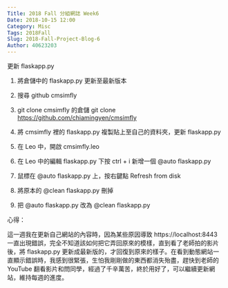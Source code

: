 ```yaml
---
Title: 2018 Fall 分組網誌 Week6
Date: 2018-10-15 12:00
Category: Misc
Tags: 2018Fall
Slug: 2018-Fall-Project-Blog-6
Author: 40623203
---
```


更新 flaskapp.py

<!-- PELICAN_END_SUMMARY -->

1. 將倉儲中的 flaskapp.py 更新至最新版本

2. 搜尋 github cmsimfly

3. git clone cmsimfly 的倉儲 git clone https://github.com/chiamingyen/cmsimfly

4. 將 cmsimfly 裡的 flaskapp.py 複製貼上至自己的資料夾，更新 flaskapp.py

5. 在 Leo 中，開啟 cmsimfly.leo

6. 在 Leo 中的編輯 flaskapp.py 下按 ctrl + i 新增一個 @auto flaskapp.py

7. 鼠標在 @auto flaskapp.py 上，按右鍵點 Refresh from disk

8. 將原本的 @clean flaskapp.py 刪掉

9. 把 @auto flaskapp.py 改為 @clean flaskapp.py

心得：

這一週我在更新自己網站的內容時，因為某些原因導致  https://localhost:8443 一直出現錯誤，完全不知道該如何把它弄回原來的模樣，直到看了老師拍的影片後，將 flaskapp.py 更新成最新版的，才回復到原來的樣子。在看到動態網站一直顯示錯誤時，我感到很緊張，生怕我剛剛做的東西都消失殆盡，趕快到老師的 YouTube 翻看影片和問同學，經過了千辛萬苦，終於用好了，可以繼續更新網站，維持每週的進度。